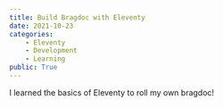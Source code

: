 ```yaml
---
title: Build Bragdoc with Eleventy
date: 2021-10-23
categories:
	- Eleventy
	- Development
	- Learning
public: True
---
```


I learned the basics of Eleventy to roll my own bragdoc!